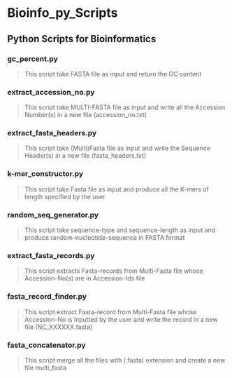 # Bioinfo_py_Scripts
## Python Scripts for Bioinformatics
### gc_percent.py
> This script take FASTA file as input and return the GC content
### extract_accession_no.py
> This script take MULTI-FASTA file as input and write all the Accession Number(s) in a new file (accession_no.txt)
### extract_fasta_headers.py
> This script take (Multi)Fasta file as input and write the Sequence Header(s) in a new file (fasta_headers.txt)
### k-mer_constructor.py
> This script take Fasta file as input and produce all the K-mers of length specified by the user
### random_seq_generator.py
> This script take sequence-type and sequence-length as input and produce random-nucleotide-sequence in FASTA format
### extract_fasta_records.py
> This script extracts Fasta-records from Multi-Fasta file whose Accession-No(s) are in Accession-Ids file
### fasta_record_finder.py
> This script extract Fasta-record from Multi-Fasta file whose Accession-No is inputted by the user and write the record in a new file (NC_XXXXXX.fasta)
### fasta_concatenator.py
> This script merge all the files with (.fasta) extension and create a new file multi_fasta
